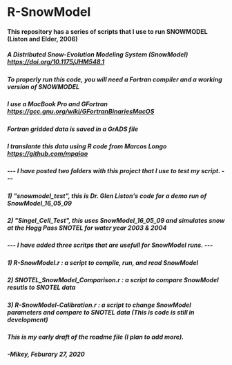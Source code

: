 # R-SnowModel

#### This repository has a series of scripts that I use to run SNOWMODEL (Liston and Elder, 2006)

##### A Distributed Snow-Evolution Modeling System (SnowModel) https://doi.org/10.1175/JHM548.1

##### To properly run this code, you will need a Fortran compiler and a working version of SNOWMODEL
##### I use a MacBook Pro and GFortran https://gcc.gnu.org/wiki/GFortranBinariesMacOS

##### Fortran gridded data is saved in a GrADS file
##### I translante this data using R code from Marcos Longo https://github.com/mpaiao

##### --- I have posted two folders with this project that I use to test my script. ---
##### 1) "snowmodel_test", this is Dr. Glen Liston's code for a demo run of SnowModel_16_05_09
##### 2) "Singel_Cell_Test", this uses SnowModel_16_05_09 and simulates snow at the Hogg Pass SNOTEL for water year 2003 & 2004

##### --- I have added three scritps that are usefull for SnowModel runs. ---
##### 1) R-SnowModel.r : a script to compile, run, and read SnowModel
##### 2) SNOTEL_SnowModel_Comparison.r : a script to compare SnowModel resutls to SNOTEL data
##### 3) R-SnowModel-Calibration.r : a script to change SnowModel parameters and compare to SNOTEL data (This is code is still in development)

##### This is my early draft of the readme file (I plan to add more).

##### -Mikey, Feburary 27, 2020
